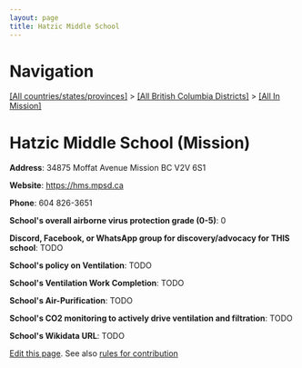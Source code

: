 ```yaml
---
layout: page
title: Hatzic Middle School
---
```

# Navigation

[[All countries/states/provinces]](../../..) > [[All British Columbia Districts]](../..) > [[All In Mission]](..)

# Hatzic Middle School (Mission)

**Address**: 34875 Moffat Avenue  Mission BC V2V 6S1

**Website**: <https://hms.mpsd.ca>

**Phone**: 604 826-3651

**School's overall airborne virus protection grade (0-5)**: 0

**Discord, Facebook, or WhatsApp group for discovery/advocacy for THIS school**: TODO

**School's policy on Ventilation**: TODO

**School's Ventilation Work Completion**: TODO

**School's Air-Purification**: TODO

**School's CO2 monitoring to actively drive ventilation and filtration**: TODO

**School's Wikidata URL**: TODO


[Edit this page](https://github.com/ventilate-schools/BC/edit/main/./Mission/Hatzic_Middle_School.md). See also [rules for contribution](../../../contribution-rules/)